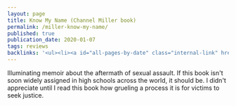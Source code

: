 ```yaml
---
layout: page
title: Know My Name (Channel Miller book)
permalink: /miller-know-my-name/
published: true
publication_date: 2020-01-07
tags: reviews
backlinks: '<ul><li><a id="all-pages-by-date" class="internal-link" href="/all-pages-by-date/">All pages by date</a></li><li><a id="books-published-in-2019" class="internal-link" href="/books-published-in-2019/">Books I&#39;ve read that were published in 2019</a></li><li><a id="books-read-in-2020" class="internal-link" href="/books-read-in-2020/">Books I read in 2020</a></li><li><a id="books-tagged-memoirs" class="internal-link" href="/books-tagged-memoirs/">Books tagged &#39;memoirs&#39;</a></li><li><a id="books-tagged-nonfiction" class="internal-link" href="/books-tagged-nonfiction/">Books tagged &#39;nonfiction&#39;</a></li><li><a id="reviews" class="internal-link" href="/reviews/">Reviews</a></li></ul>'
---
```


Illuminating memoir about the aftermath of sexual assault. If this book isn't soon widely assigned in high schools across the world, it should be. I didn't appreciate until I read this book how grueling a process it is for victims to seek justice.